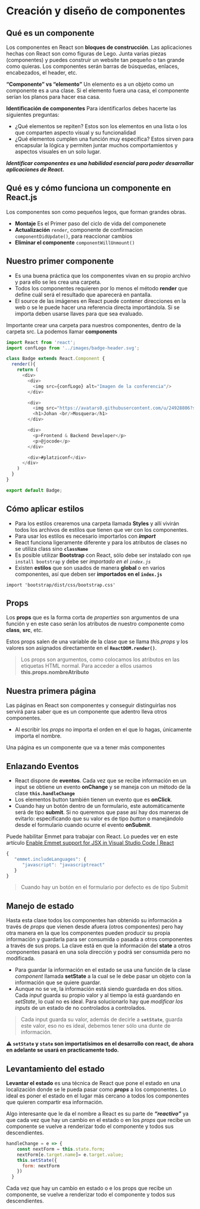 # Creación y diseño de componentes

## Qué es un componente

Los componentes en React son **bloques de construcción**.
Las aplicaciones hechas con React son como figuras de Lego. Junta varias piezas (componentes) y puedes construir un website tan pequeño o tan grande como quieras.
Los componentes serán barras de búsquedas, enlaces, encabezados, el header, etc.

**“Componente” vs “elemento”**
Un elemento es a un objeto como un componente es a una clase. Si el elemento fuera una casa, el componente serían los planos para hacer esa casa.

**Identificación de componentes**
Para identificarlos debes hacerte las siguientes preguntas:

- ¿Qué elementos se repiten? Estos son los elementos en una lista o los que comparten aspecto visual y su funcionalidad
- ¿Qué elementos cumplen una función muy específica? Estos sirven para encapsular la lógica y permiten juntar muchos comportamientos y aspectos visuales en un solo lugar.

**_Identificar componentes es una habilidad esencial para poder desarrollar aplicaciones de React._**


## Qué es y cómo funciona un componente en React.js

Los componentes son como pequeños legos, que forman grandes obras.

- **Montaje** Es el Primer paso del ciclo de vida del componenete
- **Actualización** `render`, componente de confirmacion `componentDidUpdate()`, para reaccionar cambios
- **Eliminar el componente** `componentWillUnmount()`


## Nuestro primer componente

- Es una buena práctica que los componentes vivan en su propio archivo y para ello se les crea una carpeta.
- Todos los componentes requieren por lo menos el método **render** que define cuál será el resultado que aparecerá en pantalla.
- El source de las imágenes en React puede contener direcciones en la web o se le puede hacer una referencia directa importándola. Si se importa deben usarse llaves para que sea evaluado.

Importante crear una carpeta para nuestros componentes, dentro de la carpeta src. La podemos llamar **components**

```js
import React from 'react';
import confLogo from '../images/badge-header.svg';

class Badge extends React.Component {
  render(){
    return (
      <div>
        <div>
          <img src={confLogo} alt="Imagen de la conferencia"/>
        </div>

        <div>
          <img src="https://avatars0.githubusercontent.com/u/24928806?s=460&v=4" alt="Logo"/>
          <h1>Johan <br/>Mosquera</h1>
        </div>

        <div>
          <p>Frontend & Backend Developer</p>
          <p>@jocode</p>
        </div>

        <div>#platziconf</div>
      </div>
    )
  }
}

export default Badge;
```

## Cómo aplicar estilos

- Para los estilos crearemos una carpeta llamada **Styles** y allí vivirán todos los archivos de estilos que tienen que ver con los componentes.
- Para usar los estilos es necesario importarlos con **_import_**
- React funciona ligeramente diferente y para los atributos de clases no se utiliza class sino **`className`**
- Es posible utilizar **Bootstrap** con React, sólo debe ser instalado con `npm install bootstrap` y debe ser *importado en el `index.js`*
- Existen **estilos** que son usados de manera **global** o en varios componentes, así que deben ser **importados en el `index.js`**

`import 'bootstrap/dist/css/bootstrap.css'`


## Props

Los **props** que es la forma corta de _properties_ son argumentos de una función y en este caso serán los atributos de nuestro componente como **class**, **src**, etc.

Estos props salen de una variable de la clase que se llama _this.props_ y los valores son asignados directamente en el **`ReactDOM.render()`**.


> Los props son argumentos, como colocamos los atributos en las etiquetas HTML normal. Para acceder a ellos usamos **this.props.nombreAtributo**


## Nuestra primera página

Las páginas en React son componentes y conseguir distinguirlas nos servirá para saber que es un componente que adentro lleva otros componentes.

- Al escribir los *props* no importa el orden en el que lo hagas, únicamente importa el nombre.

Una página es un componente que va a tener más componentes


## Enlazando Eventos

- React dispone de **eventos**. Cada vez que se recibe información en un input se obtiene un evento **onChange** y se maneja con un método de la clase **`this.handleChange`**
- Los elementos button también tienen un evento que es **onClick**.
- Cuando hay un botón dentro de un formulario, este automáticamente será de tipo **submit**. Si no queremos que pase así hay dos maneras de evitarlo: especificando que su valor es de tipo _button_ o manejándolo desde el formulario cuando ocurre el evento **onSubmit**.


Puede habilitar Emmet para trabajar con React. Lo puedes ver en este artículo [Enable Emmet support for JSX in Visual Studio Code | React](https://medium.com/@eshwaren/enable-emmet-support-for-jsx-in-visual-studio-code-react-f1f5dfe8809c)

```js
{
   "emmet.includeLanguages": {
      "javascript": "javascriptreact"
   }
}
```


> Cuando hay un botón en el formulario por defecto es de tipo Submit

## Manejo de estado

Hasta esta clase todos los componentes han obtenido su información a través de *props* que vienen desde afuera (otros componentes) pero hay otra manera en la que los componentes pueden producir su propia información y guardarla para ser consumida o pasada a otros componentes a través de sus props. La clave está en que la información del **state** a otros componentes pasará en una sola dirección y podrá ser consumida pero no modificada.

- Para guardar la información en el estado se usa una función de la clase _component_ llamada **setState** a la cual se le debe pasar un objeto con la información que se quiere guardar.
- Aunque no se ve, la información está siendo guardada en dos sitios. Cada _input_ guarda su propio valor y al tiempo la está guardando en _setState_, lo cual no es ideal. Para solucionarlo hay que _modificar los inputs_ de un estado de no controlados a controlados.


> Cada input guarda su valor, además de decirle a **`setState`**, guarda este valor, eso no es ideal, debemos tener sólo una dunte de información.

**:warning: `setState` y `state` son importatísimos en el desarrollo con react, de ahora en adelante se usará en practicamente todo.**


## Levantamiento del estado

**Levantar el estado** es una técnica de React que pone el estado en una localización donde se le pueda pasar como **_props_** a los componentes. Lo ideal es poner el estado en el lugar más cercano a todos los componentes que quieren compartir esa información.

Algo interesante que le da el nombre a React es su parte de **_“reactivo”_** ya que cada vez que hay un cambio en el estado o en los *props* que recibe un componente se vuelve a renderizar todo el componente y todos sus descendientes.


```js
handleChange = e => {
    const nextForm = this.state.form;
    nextForm[e.target.name]= e.target.value;
    this.setState({
      form: nextForm
    })
  }
```

Cada vez que hay un cambio en estado o e los props que recibe un componente, se vuelve a renderizar todo el componente y todos sus descendientes.
